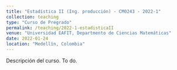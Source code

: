 ```yaml
---
title: "Estadística II (Ing. producción) - CM0243 - 2022-1"
collection: teaching
type: "Curso de Pregrado"
permalink: /teaching/2022-1-estadisticaII
venue: "Universidad EAFIT, Departmento de Ciencias Matemáticas"
date: 2022-01-24
location: "Medellín, Colombia"
---
```


Descripción del curso. To do. 